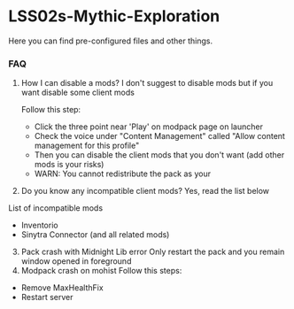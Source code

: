 # LSS02s-Mythic-Exploration

Here you can find pre-configured files and other things.

### FAQ

1. How I can disable a mods?
  I don't suggest to disable mods but if you want disable some client mods

    Follow this step:
   - Click the three point near 'Play' on modpack page on launcher
   - Check the voice under "Content Management" called "Allow content management for this profile"
   - Then you can disable the client mods that you don't want (add other mods is your risks)
   - WARN: You cannot redistribute the pack as your
     
2. Do you know any incompatible client mods?
  Yes, read the list below

  List of incompatible mods
  - Inventorio
  - Sinytra Connector (and all related mods)
3. Pack crash with Midnight Lib error
  Only restart the pack and you remain window opened in foreground
4. Modpack crash on mohist
  Follow this steps:
  - Remove MaxHealthFix
  - Restart server

